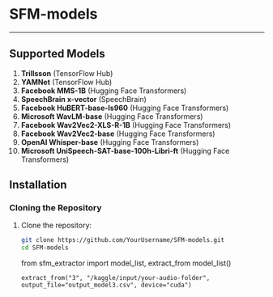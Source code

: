 # SFM-models

<!-- **SFM-models** is a Python library that provides a **unified interface** for extracting audio features from multiple state-of-the-art models. By employing **lazy loading**, SFM-models dynamically imports only the model selected by the user, reducing unnecessary overhead. Whether you work locally or in a cloud notebook environment like Kaggle, this repository streamlines the workflow for audio embedding extraction, saving results in a convenient CSV format. -->

---

<!-- ## Table of Contents

1. [Key Features](#key-features)  
2. [Supported Models](#supported-models)  
3. [Prerequisites](#prerequisites)  
4. [Installation](#installation)  
   - [Cloning the Repository](#cloning-the-repository)  
   - [Installing Dependencies](#installing-dependencies)  
5. [Usage](#usage)  
   - [Local Environment](#local-environment)  
   - [Kaggle Notebook](#kaggle-notebook)  
6. [Extracted Embeddings Format](#extracted-embeddings-format)  
7. [Extending the Library](#extending-the-library)  
8. [Contributing](#contributing)  
9. [License](#license)  
10. [Contact](#contact) -->

<!-- ---

## Key Features

- **Unified Interface:**  
  Access a broad range of audio models with a single function, `extract_from()`.
- **Lazy Loading:**  
  Only load the specific model you choose, keeping your environment lightweight.
- **Multiple Architectures:**  
  Leverage models from TensorFlow Hub, Hugging Face Transformers, and SpeechBrain.
- **Easy CSV Output:**  
  Save your audio embeddings (including filenames) in CSV format for easy analysis.
- **Local & Cloud Compatibility:**  
  Works seamlessly in local Python environments or Kaggle notebooks.

--- -->

## Supported Models

1. **Trillsson** (TensorFlow Hub)  
2. **YAMNet** (TensorFlow Hub)  
3. **Facebook MMS-1B** (Hugging Face Transformers)  
4. **SpeechBrain x-vector** (SpeechBrain)  
5. **Facebook HuBERT-base-ls960** (Hugging Face Transformers)  
6. **Microsoft WavLM-base** (Hugging Face Transformers)  
7. **Facebook Wav2Vec2-XLS-R-1B** (Hugging Face Transformers)  
8. **Facebook Wav2Vec2-base** (Hugging Face Transformers)  
9. **OpenAI Whisper-base** (Hugging Face Transformers)  
10. **Microsoft UniSpeech-SAT-base-100h-Libri-ft** (Hugging Face Transformers)
<!-- 
> *You can easily add additional models by creating new extractor classes and updating the registry.* -->

<!-- ---

## Prerequisites

- **Git** for cloning this repository (optional if you prefer a direct download).  
- **Python 3.7+** to ensure compatibility with the included libraries.  
- **pip** (or `conda`) for package installation.

--- -->

## Installation

### Cloning the Repository

<!-- 1. Install **Git** if you have not already ([Download Git](https://git-scm.com/downloads)). -->
1. Clone the repository:
   ```bash
   git clone https://github.com/YourUsername/SFM-models.git
   cd SFM-models
   ```
   from sfm_extractor import model_list, extract_from
   model_list()
   ```
   extract_from("3", "/kaggle/input/your-audio-folder", output_file="output_model3.csv", device="cuda")



